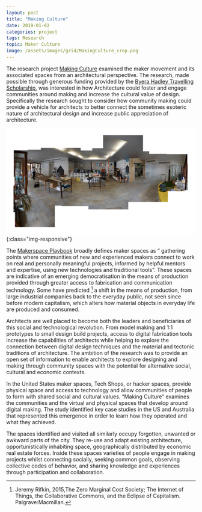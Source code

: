```yaml
---
layout: post
title: "Making Culture"
date: 2019-01-02
categories: project
tags: Research
topic: Maker Culture
image: /assets/images/grid/MakingCulture_crop.png
---
```


The research project [Making Culture](https://www.architects.nsw.gov.au/download/BHTS/MakingCulture_Chris_Bamborough_BHTS_2014.pdf) examined the maker movement and its associated spaces from an architectural perspective. The research, made possible through generous funding provided by the [Byera Hadley Travelling Scholarship](https://www.architects.nsw.gov.au/public-resources/byera-hadley-travelling-scholarships1), was interested in how Architecture could foster and engage communities around making and increase the cultural value of design. Specifically the research sought to consider how community making could provide a vehicle for architects to better connect the sometimes esoteric nature of architectural design and increase public appreciation of architecture.

![Making Culture](/images/MakingCulture1.png){:class="img-responsive"}

The [Makerspace Playbook](https://makered.org/wp-content/uploads/2014/09/Makerspace-Playbook-Feb-2013.pdf) broadly defines maker spaces as “ gathering points where communities of new and experienced makers connect to work on real and personally meaningful projects, informed by helpful mentors and expertise, using new technologies and traditional tools”. These spaces are indicative of an emerging democratisation in the means of production provided through greater access to fabrication and communication technology. Some have predicted [^183968ab] a shift in the means of production, from large industrial companies back to the everyday public, not seen since before modern capitalism, which alters how material objects in everyday life are produced and consumed.

[^183968ab]: Jeremy Rifkin, 2015,The Zero Marginal Cost Society; The Internet of Things, the Collaborative Commons, and the Eclipse of Capitalism. Palgrave:Macmillan.

Architects are well placed to become both the leaders and beneficiaries of this social and technological revolution. From model making and 1:1 prototypes to small design build projects, access to digital fabrication tools increase the capabilities of architects while helping to explore the connection between digital design techniques and the material and tectonic traditions of architecture. The ambition of the research was to provide an open set of information to enable architects to explore designing and making through community spaces with the potential for alternative social, cultural and economic contexts.

In the United States maker spaces, Tech Shops, or hacker spaces, provide physical space and access to technology and allow communities of people to form with shared social and cultural values. “Making Culture” examines the communities and the virtual and physical spaces that develop around digital making. The study identified key case studies in the US and Australia that represented this emergence in order to learn how they operated and what they achieved.

The spaces identified and visited all similarly occupy forgotten, unwanted or awkward parts of the city. They re-use and adapt existing architecture, opportunistically inhabiting space, geographically distributed by economic real estate forces. Inside these spaces varieties of people engage in making projects whilst connecting socially, seeking common goals, observing collective codes of behavior, and sharing knowledge and experiences through participation and collaboration.





<!-- <iframe src="https://e.issuu.com/embed.html#1847533/37575623" frameborder="0" allowfullscreen="" style="margin:0px auto;display:block;width:600px;height:424px;"></iframe> -->
